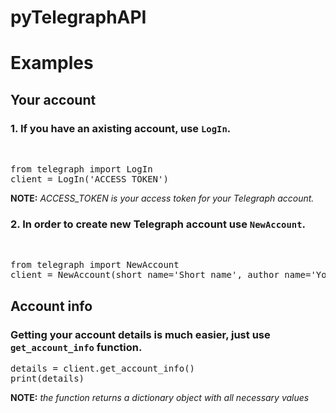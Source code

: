 # pyTelegraphAPI

<h1>Examples</h1>

<h2>Your account</h2>
<h3>1. If you have an axisting account, use <code>LogIn</code>.</h3>
<br>
<pre>
from telegraph import LogIn
client = LogIn('ACCESS_TOKEN')
</pre>
<b>NOTE:</b> <i>ACCESS_TOKEN is your access token for your Telegraph account.</i>

<h3>2. In order to create new Telegraph account use <code>NewAccount</code>.</h3>
</br>
<pre>
from telegraph import NewAccount
client = NewAccount(short_name='Short_name', author_name='Your_Name', author_url='https://your_address.com')
</pre>

<h2>Account info</h2>
<h3>Getting your account details is much easier, just use <code>get_account_info</code> function.</h3>

<pre>
details = client.get_account_info()
print(details)
</pre>

<b>NOTE:</b> <i>the function returns a dictionary object with all necessary values</i>
